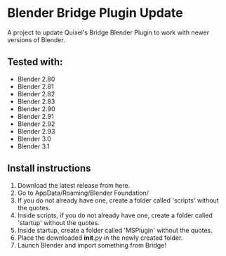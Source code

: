 # Blender Bridge Plugin Update
A project to update Quixel's Bridge Blender Plugin to work with newer versions of Blender.

## Tested with:
 - Blender 2.80
 - Blender 2.81
 - Blender 2.82
 - Blender 2.83
 - Blender 2.90
 - Blender 2.91
 - Blender 2.92
 - Blender 2.93
 - Blender 3.0
 - Blender 3.1

## Install instructions
 1. Download the latest release from here.
 2. Go to AppData/Roaming/Blender Foundation/<your blender version>
 3. If you do not already have one, create a folder called 'scripts' without the quotes.
 4. Inside scripts, if you do not already have one, create a folder called 'startup' without the quotes.
 5. Inside startup, create a folder called 'MSPlugin' without the quotes.
 6. Place the downloaded __init__.py in the newly created folder.
 7. Launch Blender and import something from Bridge!
